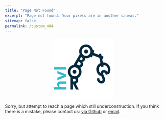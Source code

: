 ```yaml
---
title: "Page Not Found"
excerpt: "Page not found. Your pixels are in another canvas."
sitemap: false
permalink: /custom_404
---
```

<!-- ![image tooltip here](/assets/images/hvlRobotics_logo.png){width=10px height=10px} -->
<div style="display: flex; justify-content: center;">
  <img src="/assets/images/hvlRobotics_logo.png" alt="drawing" width="200"/>
</div>

Sorry, but attempt to reach a page which still underconstruction. If you think there is a mistake, please contact us: [via Github](https://github.com/frdedynamics) or [email](robotikklabben-Forde@hvl.no).


